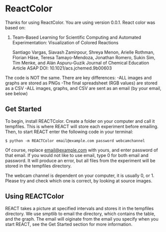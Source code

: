 # ReactColor
Thanks for using ReactColor. You are using version 0.0.1. React color was based on:

1.  Team-Based Learning for Scientific Computing and Automated Experimentation: Visualization of Colored Reactions

    Santiago Vargas, Siavash Zamirpour, Shreya Menon, Arielle Rothman, Florian Häse, Teresa Tamayo-Mendoza, Jonathan Romero, Sukin Sim, Tim Menke, and Alán Aspuru-Guzik
    Journal of Chemical Education Article ASAP
    DOI: 10.1021/acs.jchemed.9b00603

The code is NOT the same. There are key differences:
-ALL images and graphs are stored as PNGs
-The final spreadsheet (RGB values) are stored as a CSV
-ALL images, graphs, and CSV are sent as an email (by your email, see below)

## Get Started

To begin, install REACTColor. Create a folder on your computer and call it tempfiles. This is where REACT will store each experiment before emailing. Then, to start REACT enter the following code in your terminal: 

`$ python -m REACTColor email@example.com password webcamchannel`

Of course, replace email@example.com with yours, and enter password of that email. If you would not like to use email, type 0 for both email and password. It will produce an error, but all files from the experiment will be stored in the tempfiles directory.

The webcam channel is dependent on your computer, it is usually 0, or 1. Please try and check which one is correct, by looking at source images. 

## Using REACTColor

REACT takes a picture at specified intervals and stores it in the tempfiles directory. We use smptlib to email the directory, which contains the table, and the graph. The email will oiginate from the email you specify when you start REACT, see the Get Started section for more information.


